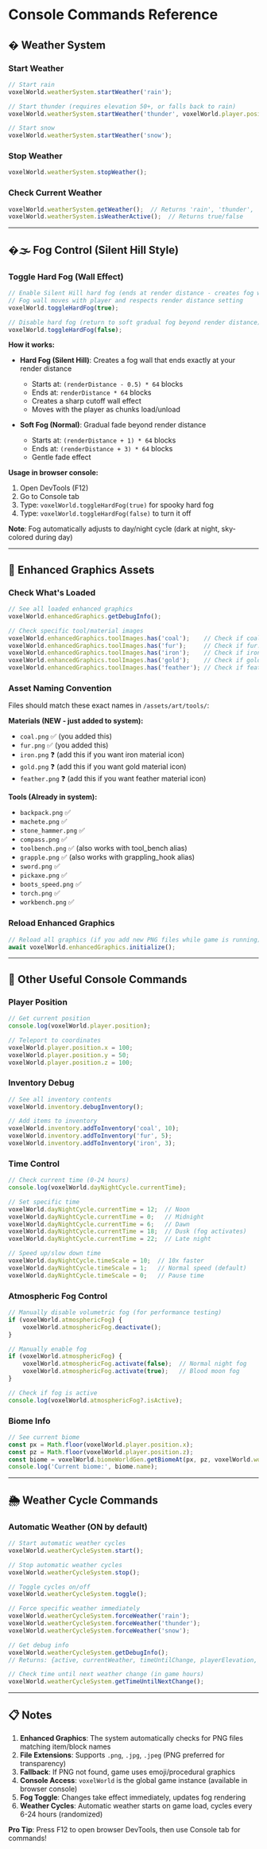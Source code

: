 # Console Commands Reference

## �️ Weather System

### Start Weather
```javascript
// Start rain
voxelWorld.weatherSystem.startWeather('rain');

// Start thunder (requires elevation 50+, or falls back to rain)
voxelWorld.weatherSystem.startWeather('thunder', voxelWorld.player.position.y);

// Start snow
voxelWorld.weatherSystem.startWeather('snow');
```

### Stop Weather
```javascript
voxelWorld.weatherSystem.stopWeather();
```

### Check Current Weather
```javascript
voxelWorld.weatherSystem.getWeather();  // Returns 'rain', 'thunder', 'snow', or null
voxelWorld.weatherSystem.isWeatherActive();  // Returns true/false
```

---

## �🌫️ Fog Control (Silent Hill Style)

### Toggle Hard Fog (Wall Effect)
```javascript
// Enable Silent Hill hard fog (ends at render distance - creates fog wall)
// Fog wall moves with player and respects render distance setting
voxelWorld.toggleHardFog(true);

// Disable hard fog (return to soft gradual fog beyond render distance)
voxelWorld.toggleHardFog(false);
```

**How it works:**
- **Hard Fog (Silent Hill)**: Creates a fog wall that ends exactly at your render distance
  - Starts at: `(renderDistance - 0.5) * 64` blocks
  - Ends at: `renderDistance * 64` blocks
  - Creates a sharp cutoff wall effect
  - Moves with the player as chunks load/unload

- **Soft Fog (Normal)**: Gradual fade beyond render distance
  - Starts at: `(renderDistance + 1) * 64` blocks
  - Ends at: `(renderDistance + 3) * 64` blocks
  - Gentle fade effect

**Usage in browser console:**
1. Open DevTools (F12)
2. Go to Console tab
3. Type: `voxelWorld.toggleHardFog(true)` for spooky hard fog
4. Type: `voxelWorld.toggleHardFog(false)` to turn it off

**Note**: Fog automatically adjusts to day/night cycle (dark at night, sky-colored during day)

---

## 🎨 Enhanced Graphics Assets

### Check What's Loaded
```javascript
// See all loaded enhanced graphics
voxelWorld.enhancedGraphics.getDebugInfo();

// Check specific tool/material images
voxelWorld.enhancedGraphics.toolImages.has('coal');    // Check if coal.png loaded
voxelWorld.enhancedGraphics.toolImages.has('fur');     // Check if fur.png loaded
voxelWorld.enhancedGraphics.toolImages.has('iron');    // Check if iron.png loaded
voxelWorld.enhancedGraphics.toolImages.has('gold');    // Check if gold.png loaded
voxelWorld.enhancedGraphics.toolImages.has('feather'); // Check if feather.png loaded
```

### Asset Naming Convention
Files should match these exact names in `/assets/art/tools/`:

**Materials (NEW - just added to system):**
- `coal.png` ✅ (you added this)
- `fur.png` ✅ (you added this)
- `iron.png` ❓ (add this if you want iron material icon)
- `gold.png` ❓ (add this if you want gold material icon)
- `feather.png` ❓ (add this if you want feather material icon)

**Tools (Already in system):**
- `backpack.png` ✅
- `machete.png` ✅
- `stone_hammer.png` ✅
- `compass.png` ✅
- `toolbench.png` ✅ (also works with tool_bench alias)
- `grapple.png` ✅ (also works with grappling_hook alias)
- `sword.png` ✅
- `pickaxe.png` ✅
- `boots_speed.png` ✅
- `torch.png` ✅
- `workbench.png` ✅

### Reload Enhanced Graphics
```javascript
// Reload all graphics (if you add new PNG files while game is running)
await voxelWorld.enhancedGraphics.initialize();
```

---

## 🔧 Other Useful Console Commands

### Player Position
```javascript
// Get current position
console.log(voxelWorld.player.position);

// Teleport to coordinates
voxelWorld.player.position.x = 100;
voxelWorld.player.position.y = 50;
voxelWorld.player.position.z = 100;
```

### Inventory Debug
```javascript
// See all inventory contents
voxelWorld.inventory.debugInventory();

// Add items to inventory
voxelWorld.inventory.addToInventory('coal', 10);
voxelWorld.inventory.addToInventory('fur', 5);
voxelWorld.inventory.addToInventory('iron', 3);
```

### Time Control
```javascript
// Check current time (0-24 hours)
console.log(voxelWorld.dayNightCycle.currentTime);

// Set specific time
voxelWorld.dayNightCycle.currentTime = 12;  // Noon
voxelWorld.dayNightCycle.currentTime = 0;   // Midnight
voxelWorld.dayNightCycle.currentTime = 6;   // Dawn
voxelWorld.dayNightCycle.currentTime = 18;  // Dusk (fog activates)
voxelWorld.dayNightCycle.currentTime = 22;  // Late night

// Speed up/slow down time
voxelWorld.dayNightCycle.timeScale = 10;  // 10x faster
voxelWorld.dayNightCycle.timeScale = 1;   // Normal speed (default)
voxelWorld.dayNightCycle.timeScale = 0;   // Pause time
```

### Atmospheric Fog Control
```javascript
// Manually disable volumetric fog (for performance testing)
if (voxelWorld.atmosphericFog) {
    voxelWorld.atmosphericFog.deactivate();
}

// Manually enable fog
if (voxelWorld.atmosphericFog) {
    voxelWorld.atmosphericFog.activate(false);  // Normal night fog
    voxelWorld.atmosphericFog.activate(true);   // Blood moon fog
}

// Check if fog is active
console.log(voxelWorld.atmosphericFog?.isActive);
```

### Biome Info
```javascript
// See current biome
const px = Math.floor(voxelWorld.player.position.x);
const pz = Math.floor(voxelWorld.player.position.z);
const biome = voxelWorld.biomeWorldGen.getBiomeAt(px, pz, voxelWorld.worldSeed);
console.log('Current biome:', biome.name);
```

---

## 🌦️ Weather Cycle Commands

### Automatic Weather (ON by default)
```javascript
// Start automatic weather cycles
voxelWorld.weatherCycleSystem.start();

// Stop automatic weather cycles
voxelWorld.weatherCycleSystem.stop();

// Toggle cycles on/off
voxelWorld.weatherCycleSystem.toggle();

// Force specific weather immediately
voxelWorld.weatherCycleSystem.forceWeather('rain');
voxelWorld.weatherCycleSystem.forceWeather('thunder');
voxelWorld.weatherCycleSystem.forceWeather('snow');

// Get debug info
voxelWorld.weatherCycleSystem.getDebugInfo();
// Returns: {active, currentWeather, timeUntilChange, playerElevation, canThunder}

// Check time until next weather change (in game hours)
voxelWorld.weatherCycleSystem.getTimeUntilNextChange();
```

---

## 📋 Notes

1. **Enhanced Graphics**: The system automatically checks for PNG files matching item/block names
2. **File Extensions**: Supports `.png`, `.jpg`, `.jpeg` (PNG preferred for transparency)
3. **Fallback**: If PNG not found, game uses emoji/procedural graphics
4. **Console Access**: `voxelWorld` is the global game instance (available in browser console)
5. **Fog Toggle**: Changes take effect immediately, updates fog rendering
6. **Weather Cycles**: Automatic weather starts on game load, cycles every 6-24 hours (randomized)

**Pro Tip**: Press F12 to open browser DevTools, then use Console tab for commands!
